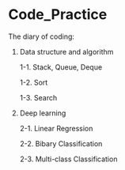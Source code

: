 # Code_Practice
 The diary of coding:

1. Data structure and algorithm

   1-1. Stack, Queue, Deque
   
   1-2. Sort
   
   1-3. Search
   
2. Deep learning

   2-1. Linear Regression
   
   2-2. Bibary Classification

   2-3. Multi-class Classification
